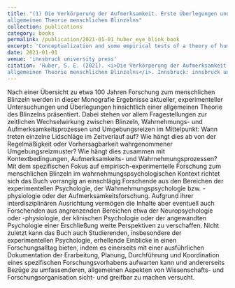 ```yaml
---
title: "(1) Die Verkörperung der Aufmerksamkeit. Erste Überlegungen und Untersuchungen zu einer
allgemeinen Theorie menschlichen Blinzelns"
collection: publications
category: books
permalink: /publication/2021-01-01_huber_eye_blink_book
excerpt: 'Conceptualization and some empirical tests of a theory of human eye blinking (only available in German)'
date: 2021-01-01
venue: 'innsbruck university press'
citation: 'Huber, S. E. (2021). <i>Die Verkörperung der Aufmerksamkeit. Erste Überlegungen und Untersuchungen zu einer
allgemeinen Theorie menschlichen Blinzelns</i>. Innsbruck: innsbruck university press.'
---
```


Nach einer Übersicht zu etwa 100 Jahren Forschung zum menschlichen Blinzeln werden in dieser Monografie Ergebnisse aktueller, experimenteller Untersuchungen und Überlegungen hinsichtlich einer allgemeinen Theorie des Blinzelns präsentiert. Dabei stehen vor allem Fragestellungen zur zeitlichen Wechselwirkung zwischen Blinzeln, Wahrnehmungs- und Aufmerksamkeitsprozessen und Umgebungsreizen im Mittelpunkt: Wann treten einzelne Lidschläge im Zeitverlauf auf? Wie hängt dies ab von der Regelmäßigkeit oder Vorhersagbarkeit wahrgenommener Umgebungsreizmuster? Wie hängt dies zusammen mit Kontextbedingungen, Aufmerksamkeits- und Wahrnehmungsprozessen?
Mit dem spezifischen Fokus auf empirisch-experimentelle Forschung zum menschlichen Blinzeln im wahrnehmungspsychologischen Kontext richtet sich das Buch vorrangig an einschlägig Forschende aus den Bereichen der experimentellen Psychologie, der Wahrnehmungspsychologie bzw. -physiologie oder der Aufmerksamkeitsforschung. Aufgrund ihrer interdisziplinären Ausrichtung vermögen die Inhalte aber eventuell auch Forschenden aus angrenzenden Bereichen etwa der Neuropsychologie oder -physiologie, der klinischen Psychologie oder der angewandten Psychologie einer Erschließung werte Perspektiven zu verschaffen. Nicht zuletzt kann das Buch auch Studierenden, insbesondere der experimentellen Psychologie, erhellende Einblicke in einen Forschungsalltag bieten, indem es einerseits mit einer ausführlichen Dokumentation der Erarbeitung, Planung, Durchführung und Koordination eines spezifischen Forschungsvorhabens aufwarten kann und andererseits Bezüge zu umfassenderen, allgemeinen Aspekten von Wissenschafts- und Forschungsorganisation sicht- und greifbar zu machen versucht.